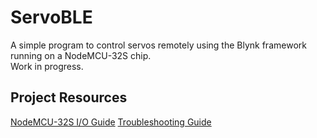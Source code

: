 # ServoBLE

A simple program to control servos remotely using the Blynk framework running on a NodeMCU-32S chip.
<br>Work in progress.

## Project Resources
[NodeMCU-32S I/O Guide](https://github.com/thehookup/ESP32_Ceiling_Light/blob/master/PinModes_ESP32_NodeMCU.jpg)
[Troubleshooting Guide](https://randomnerdtutorials.com/esp32-troubleshooting-guide/)